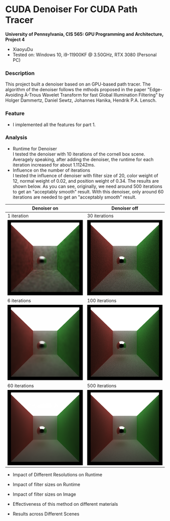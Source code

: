CUDA Denoiser For CUDA Path Tracer
==================================

**University of Pennsylvania, CIS 565: GPU Programming and Architecture, Project 4**

* XiaoyuDu
* Tested on: Windows 10, i9-11900KF @ 3.50GHz, RTX 3080 (Personal PC)

  
### Description  
This project built a denoiser based on an GPU-based path tracer. The algorithm of the denoiser follows the mthods proposed in the paper "Edge-Avoiding À-Trous Wavelet Transform for fast Global Illumination Filtering" by Holger Dammertz, Daniel Sewtz, Johannes Hanika, Hendrik P.A. Lensch. 
  
  
### Feature  
* I implemented all the features for part 1.  


### Analysis  
* Runtime for Denoiser  
I tested the denoiser with 10 iterations of the cornell box scene. Averagely speaking, after adding the denoiser, the runtime for each iteration increased for about 1.11242ms.  
* Influence on the number of iterations  
I tested the influence of denoiser with filter size of 20, color weight of 12, normal weight of 0.02, and position weight of 0.34. The results are shown below. As you can see, originally, we need around 500 iterations to get an "acceptably smooth" result. With this denoiser, only around 60 iterations are needed to get an "acceptably smooth" result.  

|  Denoiser on | Denoiser off |
| ----------------- | ----------------- |
| 1 iteration | 30 iterations |
| ![](images/cornell_ceiling/1_d.png) | ![](images/cornell_ceiling/29.png)  |
| 6 iterations | 100 iterations |
|![](images/cornell_ceiling/6_d.png) | ![](images/cornell_ceiling/99.png)  |
| 60 iterations | 500 iterations |
|![](images/cornell_ceiling/60_d.png) | ![](images/cornell_ceiling/500.png)  |
  
* Impact of Different Resolutions on Runtime  

* Impact of filter sizes on Runtime  



* Impact of filter sizes on Image  

* Effectiveness of this method on different materials  

* Results across Different Scenes  
